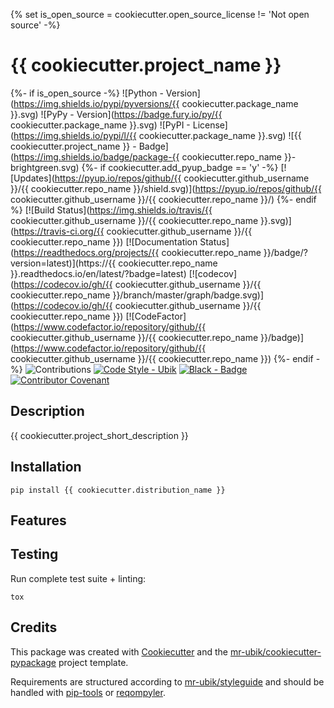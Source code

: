 {% set is_open_source = cookiecutter.open_source_license != 'Not open source' -%}
# {{ cookiecutter.project_name }}

{%- if is_open_source -%}
![Python - Version](https://img.shields.io/pypi/pyversions/{{ cookiecutter.package_name }}.svg)
![PyPy - Version](https://badge.fury.io/py/{{ cookiecutter.package_name }}.svg)
![PyPI - License](https://img.shields.io/pypi/l/{{ cookiecutter.package_name }}.svg)
![{{ cookiecutter.project_name }} - Badge](https://img.shields.io/badge/package-{{ cookiecutter.repo_name }}-brightgreen.svg)
{%- if cookiecutter.add_pyup_badge == 'y' -%}
[![Updates](https://pyup.io/repos/github/{{ cookiecutter.github_username }}/{{ cookiecutter.repo_name }}/shield.svg)](https://pyup.io/repos/github/{{ cookiecutter.github_username }}/{{ cookiecutter.repo_name }}/)
{%- endif %}
[![Build Status](https://img.shields.io/travis/{{ cookiecutter.github_username }}/{{ cookiecutter.repo_name }}.svg)](https://travis-ci.org/{{ cookiecutter.github_username }}/{{ cookiecutter.repo_name }})
[![Documentation Status](https://readthedocs.org/projects/{{ cookiecutter.repo_name }}/badge/?version=latest)](https://{{ cookiecutter.repo_name }}.readthedocs.io/en/latest/?badge=latest)
[![codecov](https://codecov.io/gh/{{ cookiecutter.github_username }}/{{ cookiecutter.repo_name }}/branch/master/graph/badge.svg)](https://codecov.io/gh/{{ cookiecutter.github_username }}/{{ cookiecutter.repo_name }})
[![CodeFactor](https://www.codefactor.io/repository/github/{{ cookiecutter.github_username }}/{{ cookiecutter.repo_name }}/badge)](https://www.codefactor.io/repository/github/{{ cookiecutter.github_username }}/{{ cookiecutter.repo_name }})
{%- endif -%}
![Contributions](https://img.shields.io/badge/contributions-welcome-brightgreen.svg?style=flat)
[![Code Style - Ubik](https://img.shields.io/badge/codestyle-ubik-red)](https://github.com/mr-ubik/styleguide#Python)
[![Black - Badge](https://img.shields.io/badge/code%20style-black-000000.svg)](https://github.com/python/black)
[![Contributor Covenant](https://img.shields.io/badge/Contributor%20Covenant-v1.4%20adopted-ff69b4.svg)](CODE_OF_CONDUCT.md)

## Description

{{ cookiecutter.project_short_description }}

## Installation

```console
pip install {{ cookiecutter.distribution_name }}
```

## Features

## Testing

Run complete test suite + linting:

```console
tox
```

## Credits

This package was created with [Cookiecutter] and the [mr-ubik/cookiecutter-pypackage] project template.

Requirements are structured according to [mr-ubik/styleguide] and should be handled with [pip-tools] or [reqompyler].

[Cookiecutter]: https://github.com/audreyr/cookiecutter
[pip-tools]: https://github.com/jazzband/pip-tools
[reqompyler]: https://github.com/zurutech/reqompyler
[mr-ubik/cookiecutter-pypackage]: https://github/mr-ubik/cookiecutter-pypackage
[mr-ubik/styleguide]: https://github.com/mr-ubik/styleguide/python.md
